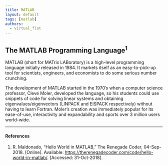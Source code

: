 ```yaml
---
title: MATLAB
layout: default
tags: [matlab]
authors:
  - virtual_flat
---
```


## The MATLAB Programming Language<sup>1</sup>

MATLAB (short for MATrix LABoratory) is a high-level programming language initially
released in 1984. It markets itself as an easy-to-pick-up tool for scientists,
engineers, and economists to do some serious number crunching.

The development of MATLAB started in the 1970’s when a computer science professor,
Cleve Moler, developed the language, so his students could use snippets of code
for solving linear systems and obtaining eigenvalues/eigenvectors (LINPACK and
EISPACK respectively) without having to learn Fortran. Moler’s creation was
immediately popular for its ease-of-use, interactivity and expandability and
sports over 3 million users world-wide.

---

#### References

1. R. Maldonado, “Hello World in MATLAB,” The Renegade Coder, 04-Sep-2018.
  [Online]. Available: <https://therenegadecoder.com/code/hello-world-in-matlab/>.
  [Accessed: 31-Oct-2018].
